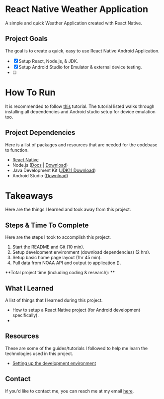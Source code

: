 # React Native Weather Application

A simple and quick Weather Application created with React Native.

## Project Goals

The goal is to create a quick, easy to use React Native Android Application.

- [x] Setup React, Node.js, & JDK.
- [x] Setup Android Studio for Emulator & external device testing.
- [ ]

# How To Run

It is recommended to follow [this](https://reactnative.dev/docs/environment-setup?guide=native)
tutorial. The tutorial listed walks through installing all dependencies and Android studio setup for
device emulation too.

## Project Dependencies

Here is a list of packages and resources that are needed for the codebase to function.

- [React Native](https://reactnative.dev/)
- Node.js ([Docs](https://nodejs.org/en/docs) | [Download](https://nodejs.org/en/download))
- Java Development
  Kit ([JDK11 Download](https://www.oracle.com/java/technologies/javase/jdk11-archive-downloads.html))
- Android Studio ([Download](https://developer.android.com/studio))

# Takeaways

Here are the things I learned and took away from this project.

## Steps & Time To Complete

Here are the steps I took to accomplish this project.

1. Start the README and Git (10 min).
2. Setup development environment (download dependencies) (2 hrs).
3. Setup basic home page layout (1hr 45 min).
4. Pull data from NOAA API and output to application ().

**Total project time (including coding & research): **

## What I Learned

A list of things that I learned during this project.

- How to setup a React Native project (for Android development specifically).
-

## Resources

These are some of the guides/tutorials I followed to help me learn the technologies used in this
project.

- [Setting up the development environment](https://reactnative.dev/docs/environment-setup?guide=native)

## Contact

If you'd like to contact me, you can reach me at my email [here](mailto:willbushie@gmail.com).
